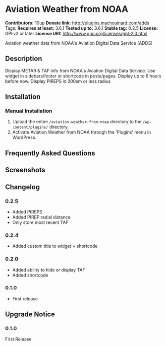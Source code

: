 # Aviation Weather from NOAA #
**Contributors:**      10up
**Donate link:**       http://plugins.machouinard.com/adds
Tags:
**Requires at least:** 3.6.1
**Tested up to:**      3.6.1
**Stable tag:**        0.2.5
**License:**           GPLv2 or later
**License URI:**       http://www.gnu.org/licenses/gpl-2.0.html

Aviation weather data from NOAA's Aviation Digital Data Service (ADDS)

## Description ##
Display METAR & TAF info from NOAA's Aviation Digital Data Service.
Use widget in sidebars/footer or shortcode in posts/pages.
Display up to 6 hours before now.
Display PIREPS in 200sm or less radius

## Installation ##

### Manual Installation ###

1. Upload the entire `/aviation-weather-from-noaa` directory to the `/wp-content/plugins/` directory.
2. Activate Aviation Weather from NOAA through the 'Plugins' menu in WordPress.

## Frequently Asked Questions ##


## Screenshots ##


## Changelog ##
### 0.2.5 ###
* Added PIREPS
* Added PIREP radial distance
* Only store most recent TAF

### 0.2.4 ###
* Added custom title to widget + shortcode

### 0.2.0 ###
* Added ability to hide or display TAF
* Added shortcode

### 0.1.0 ###
* First release

## Upgrade Notice ##

### 0.1.0 ###
First Release
